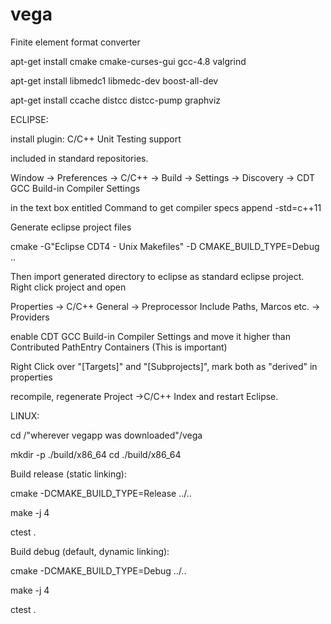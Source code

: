 # vega
Finite element format converter

apt-get install cmake cmake-curses-gui gcc-4.8 valgrind

apt-get install libmedc1 libmedc-dev boost-all-dev 

apt-get install ccache distcc distcc-pump graphviz

ECLIPSE:

install plugin: C/C++ Unit Testing support

included in standard repositories.

Window -> Preferences -> C/C++ -> Build -> Settings -> Discovery -> CDT GCC Build-in Compiler Settings

in the text box entitled Command to get compiler specs append -std=c++11

Generate eclipse project files

cmake -G"Eclipse CDT4 - Unix Makefiles" -D CMAKE_BUILD_TYPE=Debug ..

Then import generated directory to eclipse as standard eclipse project. Right click project and open

Properties -> C/C++ General -> Preprocessor Include Paths, Marcos etc. -> Providers

enable CDT GCC Build-in Compiler Settings and move it higher than Contributed PathEntry Containers (This is important)

Right Click over "[Targets]" and "[Subprojects]", mark both as "derived" in properties 

recompile, regenerate Project ->C/C++ Index and restart Eclipse.

LINUX:

cd /"wherever vegapp was downloaded"/vega

mkdir -p ./build/x86_64
cd ./build/x86_64

Build release (static linking):

cmake -DCMAKE_BUILD_TYPE=Release ../..

make -j 4

ctest .

Build debug (default, dynamic linking):

cmake -DCMAKE_BUILD_TYPE=Debug  ../..

make -j 4

ctest .
